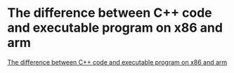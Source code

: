 # The difference between C++ code and executable program on x86 and arm
[The difference between C++ code and executable program on x86 and arm](https://aiwithcloud.com/2022/09/15/the_difference_between_c_code_and_executable_program_on_x86_and_arm/)